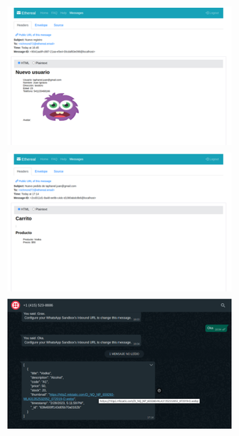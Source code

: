 ![user][def]

[def]: public/forreadme/user.png

![cart][def2]

[def2]: public/forreadme/cart.png

![wpp][def3]

[def3]: public/forreadme/wpp.png